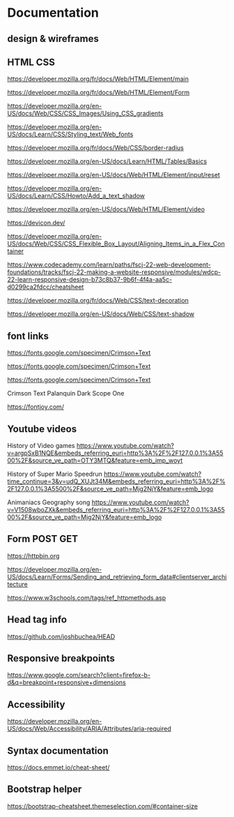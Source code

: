 # Documentation

## design & wireframes



## HTML CSS

https://developer.mozilla.org/fr/docs/Web/HTML/Element/main

https://developer.mozilla.org/fr/docs/Web/HTML/Element/Form

https://developer.mozilla.org/en-US/docs/Web/CSS/CSS_Images/Using_CSS_gradients

https://developer.mozilla.org/en-US/docs/Learn/CSS/Styling_text/Web_fonts

https://developer.mozilla.org/fr/docs/Web/CSS/border-radius

https://developer.mozilla.org/en-US/docs/Learn/HTML/Tables/Basics

https://developer.mozilla.org/en-US/docs/Web/HTML/Element/input/reset

https://developer.mozilla.org/en-US/docs/Learn/CSS/Howto/Add_a_text_shadow

https://developer.mozilla.org/en-US/docs/Web/HTML/Element/video

https://devicon.dev/

https://developer.mozilla.org/en-US/docs/Web/CSS/CSS_Flexible_Box_Layout/Aligning_Items_in_a_Flex_Container

https://www.codecademy.com/learn/paths/fscj-22-web-development-foundations/tracks/fscj-22-making-a-website-responsive/modules/wdcp-22-learn-responsive-design-b73c8b37-9b6f-4f4a-aa5c-d0299ca2fdcc/cheatsheet

https://developer.mozilla.org/fr/docs/Web/CSS/text-decoration

https://developer.mozilla.org/en-US/docs/Web/CSS/text-shadow


## font links

https://fonts.google.com/specimen/Crimson+Text

https://fonts.google.com/specimen/Crimson+Text

https://fonts.google.com/specimen/Crimson+Text

Crimson Text
Palanquin Dark
Scope One

https://fontjoy.com/

## Youtube videos

History of Video games
https://www.youtube.com/watch?v=argpSxB1NQE&embeds_referring_euri=http%3A%2F%2F127.0.0.1%3A5500%2F&source_ve_path=OTY3MTQ&feature=emb_imp_woyt

History of Super Mario Speedrun
https://www.youtube.com/watch?time_continue=3&v=udQ_XUJt34M&embeds_referring_euri=http%3A%2F%2F127.0.0.1%3A5500%2F&source_ve_path=Mjg2NjY&feature=emb_logo

Animaniacs Geography song
https://www.youtube.com/watch?v=V1508wboZXk&embeds_referring_euri=http%3A%2F%2F127.0.0.1%3A5500%2F&source_ve_path=Mjg2NjY&feature=emb_logo

## Form POST GET

https://httpbin.org

https://developer.mozilla.org/en-US/docs/Learn/Forms/Sending_and_retrieving_form_data#clientserver_architecture

https://www.w3schools.com/tags/ref_httpmethods.asp

## Head tag info

https://github.com/joshbuchea/HEAD

## Responsive breakpoints

https://www.google.com/search?client=firefox-b-d&q=breakpoint+responsive+dimensions

## Accessibility

https://developer.mozilla.org/en-US/docs/Web/Accessibility/ARIA/Attributes/aria-required

## Syntax documentation

https://docs.emmet.io/cheat-sheet/

## Bootstrap helper

https://bootstrap-cheatsheet.themeselection.com/#container-size
